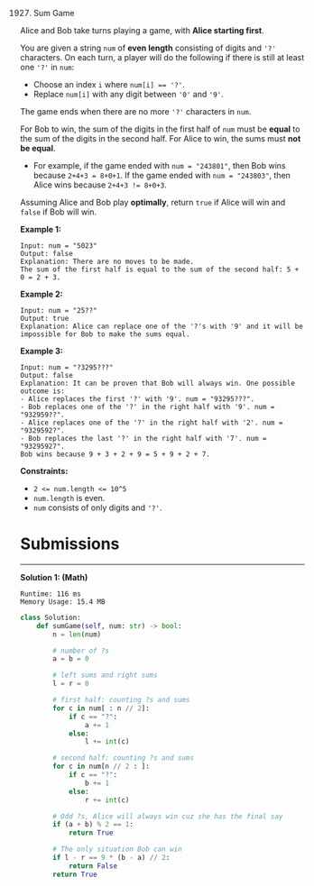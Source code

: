 1927. Sum Game

Alice and Bob take turns playing a game, with **Alice starting first**.

You are given a string `num` of **even length** consisting of digits and `'?'` characters. On each turn, a player will do the following if there is still at least one `'?'` in `num`:

* Choose an index `i` where `num[i] == '?'`.
* Replace `num[i]` with any digit between `'0'` and `'9'`.

The game ends when there are no more `'?'` characters in `num`.

For Bob to win, the sum of the digits in the first half of `num` must be **equal** to the sum of the digits in the second half. For Alice to win, the sums must **not be equal**.

* For example, if the game ended with `num = "243801"`, then Bob wins because `2+4+3 = 8+0+1`. If the game ended with `num = "243803"`, then Alice wins because `2+4+3 != 8+0+3`.

Assuming Alice and Bob play **optimally**, return `true` if Alice will win and `false` if Bob will win.

 

**Example 1:**
```
Input: num = "5023"
Output: false
Explanation: There are no moves to be made.
The sum of the first half is equal to the sum of the second half: 5 + 0 = 2 + 3.
```

**Example 2:**
```
Input: num = "25??"
Output: true
Explanation: Alice can replace one of the '?'s with '9' and it will be impossible for Bob to make the sums equal.
```

**Example 3:**
```
Input: num = "?3295???"
Output: false
Explanation: It can be proven that Bob will always win. One possible outcome is:
- Alice replaces the first '?' with '9'. num = "93295???".
- Bob replaces one of the '?' in the right half with '9'. num = "932959??".
- Alice replaces one of the '?' in the right half with '2'. num = "9329592?".
- Bob replaces the last '?' in the right half with '7'. num = "93295927".
Bob wins because 9 + 3 + 2 + 9 = 5 + 9 + 2 + 7.
```

**Constraints:**

* `2 <= num.length <= 10^5`
* `num.length` is even.
* `num` consists of only digits and `'?'`.

# Submissions
---
**Solution 1: (Math)**
```
Runtime: 116 ms
Memory Usage: 15.4 MB
```
```python
class Solution:
    def sumGame(self, num: str) -> bool:
        n = len(num)

        # number of ?s
        a = b = 0

        # left sums and right sums
        l = r = 0

        # first half: counting ?s and sums
        for c in num[ : n // 2]:
            if c == "?":
                a += 1
            else:
                l += int(c)

        # second half: counting ?s and sums
        for c in num[n // 2 : ]:
            if c == "?":
                b += 1
            else:
                r += int(c)

        # Odd ?s, Alice will always win cuz she has the final say
        if (a + b) % 2 == 1:
            return True

        # The only situation Bob can win
        if l - r == 9 * (b - a) // 2:
            return False
        return True
```
